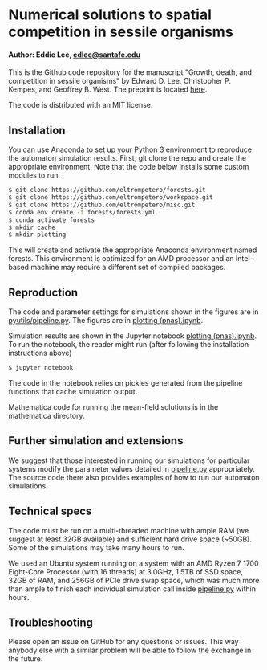 # Numerical solutions to spatial competition in sessile organisms
#### Author: Eddie Lee, edlee@santafe.edu

This is the Github code repository for the manuscript "Growth, death, and competition in
sessile organisms" by Edward D. Lee, Christopher P. Kempes, and Geoffrey B. West.  The
preprint is located [here](https://arxiv.org/abs/2009.14699).

The code is distributed with an MIT license.


## Installation
You can use Anaconda to set up your Python 3 environment to reproduce the automaton
simulation results. First, git clone the repo and create the appropriate environment. Note
that the code below installs some custom modules to run.
```bash
$ git clone https://github.com/eltrompetero/forests.git
$ git clone https://github.com/eltrompetero/workspace.git
$ git clone https://github.com/eltrompetero/misc.git
$ conda env create -f forests/forests.yml
$ conda activate forests
$ mkdir cache
$ mkdir plotting
```
This will create and activate the appropriate Anaconda environment named forests. This
environment is optimized for an AMD processor and an Intel-based machine may require a
different set of compiled packages.


## Reproduction
The code and parameter settings for simulations shown in the figures are in
[pyutils/pipeline.py](pyutils/pipeline.py).  The figures are in
[plotting (pnas).ipynb](plotting%20(pnas).ipynb).

Simulation results are shown in the Jupyter notebook [plotting
(pnas).ipynb](plotting%20(pnas).ipynb). To run the notebook, the reader might run (after
following the installation instructions above)
```bash
$ jupyter notebook
```
The code in the notebook relies on pickles generated from the pipeline functions
that cache simulation output.

Mathematica code for running the mean-field solutions is in the mathematica directory.


## Further simulation and extensions
We suggest that those interested in running our simulations for particular systems modify
the parameter values detailed in [pipeline.py](pyutils/pipeline.py) appropriately. The
source code there also provides examples of how to run our automaton simulations.


## Technical specs
The code must be run on a multi-threaded machine with ample RAM (we suggest at least
32GB available) and sufficient hard drive space (~50GB). Some of the simulations may take
many hours to run. 

We used an Ubuntu system running on a system with an AMD Ryzen 7 1700 Eight-Core Processor
(with 16 threads) at 3.0GHz, 1.5TB of SSD space, 32GB of RAM, and 256GB of PCIe drive swap
space, which was much more than ample to finish each individual simulation call inside
[pipeline.py](pyutils/pipeline.py) within hours.


## Troubleshooting
Please open an issue on GitHub for any questions or issues. This way anybody else with a
similar problem will be able to follow the exchange in the future.

